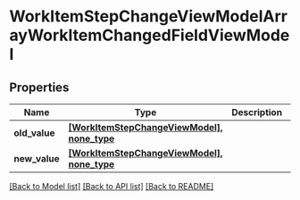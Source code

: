 # WorkItemStepChangeViewModelArrayWorkItemChangedFieldViewModel


## Properties
Name | Type | Description | Notes
------------ | ------------- | ------------- | -------------
**old_value** | [**[WorkItemStepChangeViewModel], none_type**](WorkItemStepChangeViewModel.md) |  | [optional] 
**new_value** | [**[WorkItemStepChangeViewModel], none_type**](WorkItemStepChangeViewModel.md) |  | [optional] 

[[Back to Model list]](../README.md#documentation-for-models) [[Back to API list]](../README.md#documentation-for-api-endpoints) [[Back to README]](../README.md)


